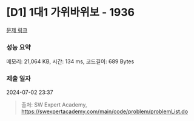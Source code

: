 # [D1] 1대1 가위바위보 - 1936 

[문제 링크](https://swexpertacademy.com/main/code/problem/problemDetail.do?contestProbId=AV5PjKXKALcDFAUq) 

### 성능 요약

메모리: 21,064 KB, 시간: 134 ms, 코드길이: 689 Bytes

### 제출 일자

2024-07-02 23:37



> 출처: SW Expert Academy, https://swexpertacademy.com/main/code/problem/problemList.do
